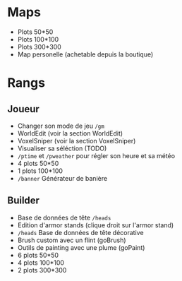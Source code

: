 # Maps
* Plots 50*50
* Plots 100*100
* Plots 300*300
* Map personelle (achetable depuis la boutique)

# Rangs 

## Joueur 
* Changer son mode de jeu `/gm`  
* WorldEdit (voir la section WorldEdit)
* VoxelSniper (voir la section VoxelSniper)
* Visualiser sa séléction (TODO)
* `/ptime` et `/pweather` pour régler son heure et sa météo
* 4 plots 50*50
* 1 plots 100*100
* `/banner` Générateur de banière 


## Builder 
* Base de données de tête `/heads`
* Edition d'armor stands (clique droit sur l'armor stand)
* `/heads` Base de données de tête décorative 
* Brush custom avec un flint (goBrush)
* Outils de painting avec une plume (goPaint)
* 6 plots 50*50
* 4 plots 100*100
* 2 plots 300*300
